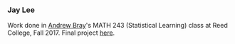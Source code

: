### Jay Lee

Work done in [Andrew Bray](https://github.com/andrewpbray/)'s  MATH 243 (Statistical Learning) class at Reed College, Fall 2017. Final project [here](https://github.com/jayleetx/TweetPredictor).